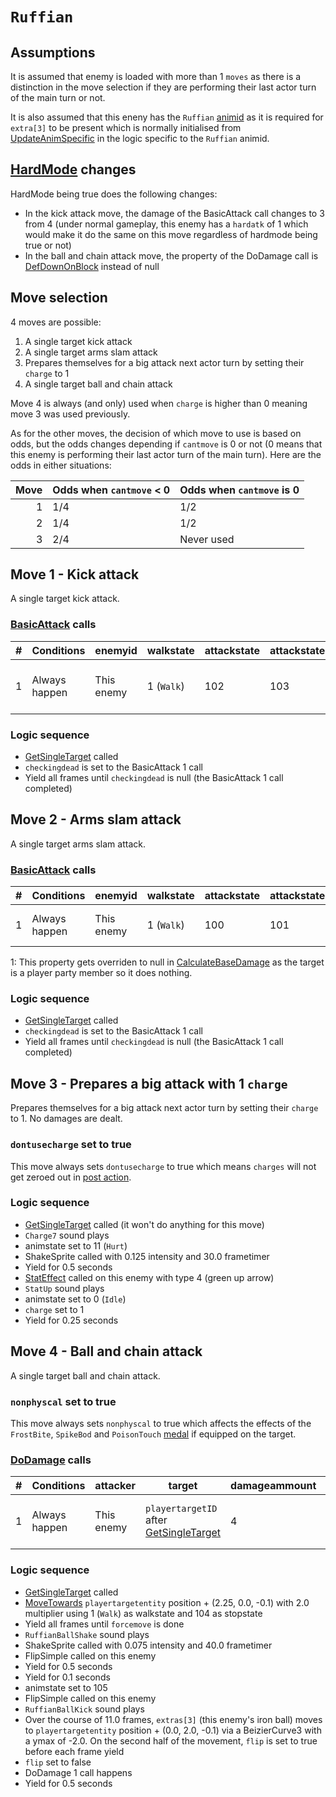 # `Ruffian`

## Assumptions
It is assumed that enemy is loaded with more than 1 `moves` as there is a distinction in the move selection if they are performing their last actor turn of the main turn or not.

It is also assumed that this eneny has the `Ruffian` [animid](../../../Enums%20and%20IDs/AnimIDs.md) as it is required for `extra[3]` to be present which is normally initialised from [UpdateAnimSpecific](../../../Entities/EntityControl/Animations/AnimSpecific.md#updateanimspecific) in the logic specific to the `Ruffian` animid.

## [HardMode](../../Damage%20pipeline/HardMode.md) changes
HardMode being true does the following changes:

- In the kick attack move, the damage of the BasicAttack call changes to 3 from 4 (under normal gameplay, this enemy has a `hardatk` of 1 which would make it do the same on this move regardless of hardmode being true or not)
- In the ball and chain attack move, the property of the DoDamage call is [DefDownOnBlock](../../Damage%20pipeline/AttackProperty.md) instead of null

## Move selection
4 moves are possible:

1. A single target kick attack
2. A single target arms slam attack
3. Prepares themselves for a big attack next actor turn by setting their `charge` to 1
4. A single target ball and chain attack

Move 4 is always (and only) used when `charge` is higher than 0 meaning move 3 was used previously.

As for the other moves, the decision of which move to use is based on odds, but the odds changes depending if `cantmove` is 0 or not (0 means that this enemy is performing their last actor turn of the main turn). Here are the odds in either situations:

|Move|Odds when `cantmove` < 0|Odds when `cantmove` is 0|
|---:|-----|-----|
|1|1/4|1/2|
|2|1/4|1/2|
|3|2/4|Never used|

## Move 1 - Kick attack
A single target kick attack.

### [BasicAttack](../../Damage%20pipeline/BasicAttack.md) calls

|#|Conditions|enemyid|walkstate|attackstate|attackstate2|damage|offset|property|shake|delay|sounds|dontgettarget|
|-:|---------|-------|--------|------------|------------|------|-----|--------|-----|-----|------|-------------|
|1|Always happen|This enemy|1 (`Walk`)|102|103|4 (3 instead if hardmode is true)|(1.5, 0.0, -0.1)|null|0.0|0.5 seconds|`RuffianBindingShake,RuffianBindingSwing`|false|

### Logic sequence

- [GetSingleTarget](../../Actors%20states/Targetting/GetRandomAvaliablePlayer.md#getsingletarget) called
- `checkingdead` is set to the BasicAttack 1 call
- Yield all frames until `checkingdead` is null (the BasicAttack 1 call completed)

## Move 2 - Arms slam attack
A single target arms slam attack.

### [BasicAttack](../../Damage%20pipeline/BasicAttack.md) calls

|#|Conditions|enemyid|walkstate|attackstate|attackstate2|damage|offset|property|shake|delay|sounds|dontgettarget|
|-:|---------|-------|--------|------------|------------|------|-----|--------|-----|-----|------|-------------|
|1|Always happen|This enemy|1 (`Walk`)|100|101|3|(1.5, 0.0, -0.1)|[Flip](../../Damage%20pipeline/AttackProperty.md)<sup>1</sup>|0.075|0.5 seconds|`RuffianKickShake,RuffianKickSwing`|false|

1: This property gets overriden to null in [CalculateBaseDamage](../../Damage%20pipeline/CalculateBaseDamage.md) as the target is a player party member so it does nothing.

### Logic sequence

- [GetSingleTarget](../../Actors%20states/Targetting/GetRandomAvaliablePlayer.md#getsingletarget) called
- `checkingdead` is set to the BasicAttack 1 call
- Yield all frames until `checkingdead` is null (the BasicAttack 1 call completed)

## Move 3 - Prepares a big attack with 1 `charge`
Prepares themselves for a big attack next actor turn by setting their `charge` to 1. No damages are dealt.

### `dontusecharge` set to true
This move always sets `dontusecharge` to true which means `charges` will not get zeroed out in [post action](../../Battle%20flow/Action%20coroutines/DoAction.md#post-action).

### Logic sequence

- [GetSingleTarget](../../Actors%20states/Targetting/GetRandomAvaliablePlayer.md#getsingletarget) called (it won't do anything for this move)
- `Charge7` sound plays
- animstate set to 11 (`Hurt`)
- ShakeSprite called with 0.125 intensity and 30.0 frametimer
- Yield for 0.5 seconds
- [StatEffect](../../Visual%20rendering/StatEffect.md) called on this enemy with type 4 (green up arrow)
- `StatUp` sound plays
- animstate set to 0 (`Idle`)
- `charge` set to 1
- Yield for 0.25 seconds

## Move 4 - Ball and chain attack
A single target ball and chain attack.

### `nonphyscal` set to true
This move always sets `nonphyscal` to true which affects the effects of the `FrostBite`, `SpikeBod` and `PoisonTouch` [medal](../../../Enums%20and%20IDs/Medal.md) if equipped on the target.

### [DoDamage](../../Damage%20pipeline/DoDamage.md) calls

|#|Conditions|attacker|target|damageammount|property|overrides|block|
|-:|---|---|---|---|---|---|---|
|1|Always happen|This enemy|`playertargetID` after [GetSingleTarget](../../Actors%20states/Targetting/GetRandomAvaliablePlayer.md#getsingletarget)|4|null ([DefDownOnBlock](../../Damage%20pipeline/AttackProperty.md) instead if hardmode is true)|null|`commandsuccess`|

### Logic sequence

- [GetSingleTarget](../../Actors%20states/Targetting/GetRandomAvaliablePlayer.md#getsingletarget) called
- [MoveTowards](../../../Entities/EntityControl/EntityControl%20Methods.md#movetowards) `playertargetentity` position + (2.25, 0.0, -0.1) with 2.0 multiplier using 1 (`Walk`) as walkstate and 104 as stopstate
- Yield all frames until `forcemove` is done
- `RuffianBallShake` sound plays
- ShakeSprite called with 0.075 intensity and 40.0 frametimer
- FlipSimple called on this enemy
- Yield for 0.5 seconds
- Yield for 0.1 seconds
- animstate set to 105
- FlipSimple called on this enemy
- `RuffianBallKick` sound plays
- Over the course of 11.0 frames, `extras[3]` (this enemy's iron ball) moves to `playertargetentity` position + (0.0, 2.0, -0.1) via a BeizierCurve3 with a ymax of -2.0. On the second half of the movement, `flip` is set to true before each frame yield
- `flip` set to false
- DoDamage 1 call happens
- Yield for 0.5 seconds
